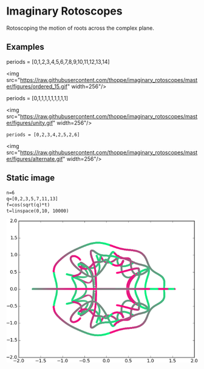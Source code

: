 # Imaginary Rotoscopes

Rotoscoping the motion of roots across the complex plane.

## Examples

   periods = [0,1,2,3,4,5,6,7,8,9,10,11,12,13,14]

<img src="https://raw.githubusercontent.com/thoppe/imaginary_rotoscopes/master/figures/ordered_15.gif" width=256"/>

   periods = [0,1,1,1,1,1,1,1,1,1]

<img src="https://raw.githubusercontent.com/thoppe/imaginary_rotoscopes/master/figures/unity.gif" width=256"/>


    periods = [0,2,3,4,2,5,2,6]

<img src="https://raw.githubusercontent.com/thoppe/imaginary_rotoscopes/master/figures/alternate.gif" width=256"/>

## Static image
  
    n=6
    q=[0,2,3,5,7,11,13]
    f=cos(sqrt(q)*t)
    t=linspace(0,10, 10000)

![](figures/simple_6.png)
